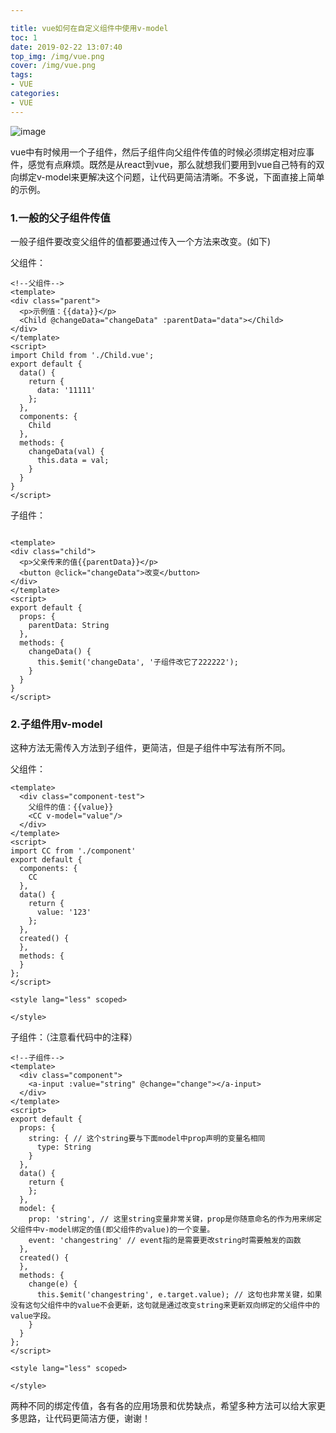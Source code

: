 ```yaml
---

title: vue如何在自定义组件中使用v-model
toc: 1
date: 2019-02-22 13:07:40
top_img: /img/vue.png
cover: /img/vue.png
tags:
- VUE
categories:
- VUE
---
```


![image](https://ss1.bdstatic.com/70cFuXSh_Q1YnxGkpoWK1HF6hhy/it/u=2448181890,3036702771&fm=26&gp=0.jpg)

vue中有时候用一个子组件，然后子组件向父组件传值的时候必须绑定相对应事件，感觉有点麻烦。既然是从react到vue，那么就想我们要用到vue自己特有的双向绑定v-model来更解决这个问题，让代码更简洁清晰。不多说，下面直接上简单的示例。

<!--more-->

### 1.一般的父子组件传值
一般子组件要改变父组件的值都要通过传入一个方法来改变。(如下)

父组件：
```vue
<!--父组件-->
<template>
<div class="parent">
  <p>示例值：{{data}}</p>
  <Child @changeData="changeData" :parentData="data"></Child>
</div>
</template>
<script>
import Child from './Child.vue';
export default {
  data() {
    return {
      data: '11111'
    };
  },
  components: {
    Child
  },
  methods: {
    changeData(val) {
      this.data = val;
    }
  }
}
</script>
```
子组件：

```vue

<template>
<div class="child">
  <p>父亲传来的值{{parentData}}</p>
  <button @click="changeData">改变</button>
</div>
</template>
<script>
export default {
  props: {
    parentData: String
  },
  methods: {
    changeData() {
      this.$emit('changeData', '子组件改它了222222');
    }
  }
}
</script>
```

### 2.子组件用v-model
这种方法无需传入方法到子组件，更简洁，但是子组件中写法有所不同。

父组件：

```vue
<template>
  <div class="component-test">
    父组件的值：{{value}}
    <CC v-model="value"/>
  </div>
</template>
<script>
import CC from './component'
export default {
  components: {
    CC
  },
  data() {
    return {
      value: '123'
    };
  },
  created() {
  },
  methods: {
  }
};
</script>

<style lang="less" scoped>

</style>
```

子组件：（注意看代码中的注释）

```vue
<!--子组件-->
<template>
  <div class="component">
    <a-input :value="string" @change="change"></a-input>
  </div>
</template>
<script>
export default {
  props: {
    string: { // 这个string要与下面model中prop声明的变量名相同
      type: String
    }
  },
  data() {
    return {
    };
  },
  model: {
    prop: 'string', // 这里string变量非常关键，prop是你随意命名的作为用来绑定父组件中v-model绑定的值(即父组件的value)的一个变量。
    event: 'changestring' // event指的是需要更改string时需要触发的函数
  },
  created() {
  },
  methods: {
    change(e) {
      this.$emit('changestring', e.target.value); // 这句也非常关键，如果没有这句父组件中的value不会更新，这句就是通过改变string来更新双向绑定的父组件中的value字段。
    }
  }
};
</script>

<style lang="less" scoped>

</style>
```


两种不同的绑定传值，各有各的应用场景和优势缺点，希望多种方法可以给大家更多思路，让代码更简洁方便，谢谢！





